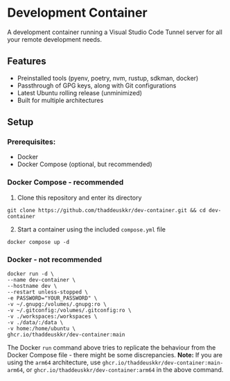 # Development Container
A development container running a Visual Studio Code Tunnel server for all your remote development needs.

## Features
- Preinstalled tools (pyenv, poetry, nvm, rustup, sdkman, docker)
- Passthrough of GPG keys, along with Git configurations
- Latest Ubuntu rolling release (unminimized)
- Built for multiple architectures

## Setup
### Prerequisites:
- Docker
- Docker Compose (optional, but recommended)
### Docker Compose - recommended
1. Clone this repository and enter its directory
```
git clone https://github.com/thaddeuskkr/dev-container.git && cd dev-container
```
2. Start a container using the included `compose.yml` file
```
docker compose up -d
```
### Docker - not recommended
```
docker run -d \
--name dev-container \
--hostname dev \
--restart unless-stopped \
-e PASSWORD="YOUR_PASSWORD" \
-v ~/.gnupg:/volumes/.gnupg:ro \
-v ~/.gitconfig:/volumes/.gitconfig:ro \
-v ./workspaces:/workspaces \
-v ./data/:/data \
-v home:/home/ubuntu \
ghcr.io/thaddeuskkr/dev-container:main
```
The Docker `run` command above tries to replicate the behaviour from the Docker Compose file - there might be some discrepancies.
**Note:** If you are using the `arm64` architecture, use `ghcr.io/thaddeuskkr/dev-container:main-arm64`, or `ghcr.io/thaddeuskkr/dev-container:arm64` in the above command.
